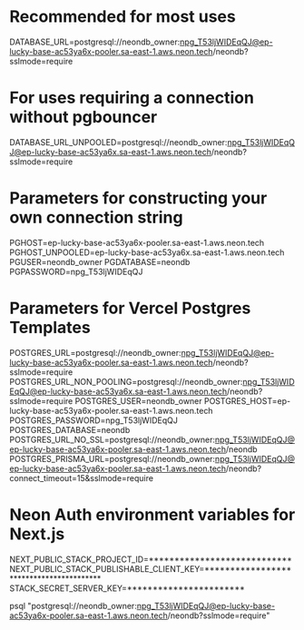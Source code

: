 # Recommended for most uses
DATABASE_URL=postgresql://neondb_owner:npg_T53ljWIDEqQJ@ep-lucky-base-ac53ya6x-pooler.sa-east-1.aws.neon.tech/neondb?sslmode=require

# For uses requiring a connection without pgbouncer
DATABASE_URL_UNPOOLED=postgresql://neondb_owner:npg_T53ljWIDEqQJ@ep-lucky-base-ac53ya6x.sa-east-1.aws.neon.tech/neondb?sslmode=require

# Parameters for constructing your own connection string
PGHOST=ep-lucky-base-ac53ya6x-pooler.sa-east-1.aws.neon.tech
PGHOST_UNPOOLED=ep-lucky-base-ac53ya6x.sa-east-1.aws.neon.tech
PGUSER=neondb_owner
PGDATABASE=neondb
PGPASSWORD=npg_T53ljWIDEqQJ

# Parameters for Vercel Postgres Templates
POSTGRES_URL=postgresql://neondb_owner:npg_T53ljWIDEqQJ@ep-lucky-base-ac53ya6x-pooler.sa-east-1.aws.neon.tech/neondb?sslmode=require
POSTGRES_URL_NON_POOLING=postgresql://neondb_owner:npg_T53ljWIDEqQJ@ep-lucky-base-ac53ya6x.sa-east-1.aws.neon.tech/neondb?sslmode=require
POSTGRES_USER=neondb_owner
POSTGRES_HOST=ep-lucky-base-ac53ya6x-pooler.sa-east-1.aws.neon.tech
POSTGRES_PASSWORD=npg_T53ljWIDEqQJ
POSTGRES_DATABASE=neondb
POSTGRES_URL_NO_SSL=postgresql://neondb_owner:npg_T53ljWIDEqQJ@ep-lucky-base-ac53ya6x-pooler.sa-east-1.aws.neon.tech/neondb
POSTGRES_PRISMA_URL=postgresql://neondb_owner:npg_T53ljWIDEqQJ@ep-lucky-base-ac53ya6x-pooler.sa-east-1.aws.neon.tech/neondb?connect_timeout=15&sslmode=require

# Neon Auth environment variables for Next.js
NEXT_PUBLIC_STACK_PROJECT_ID=****************************
NEXT_PUBLIC_STACK_PUBLISHABLE_CLIENT_KEY=****************************************
STACK_SECRET_SERVER_KEY=***********************


psql "postgresql://neondb_owner:npg_T53ljWIDEqQJ@ep-lucky-base-ac53ya6x-pooler.sa-east-1.aws.neon.tech/neondb?sslmode=require"

